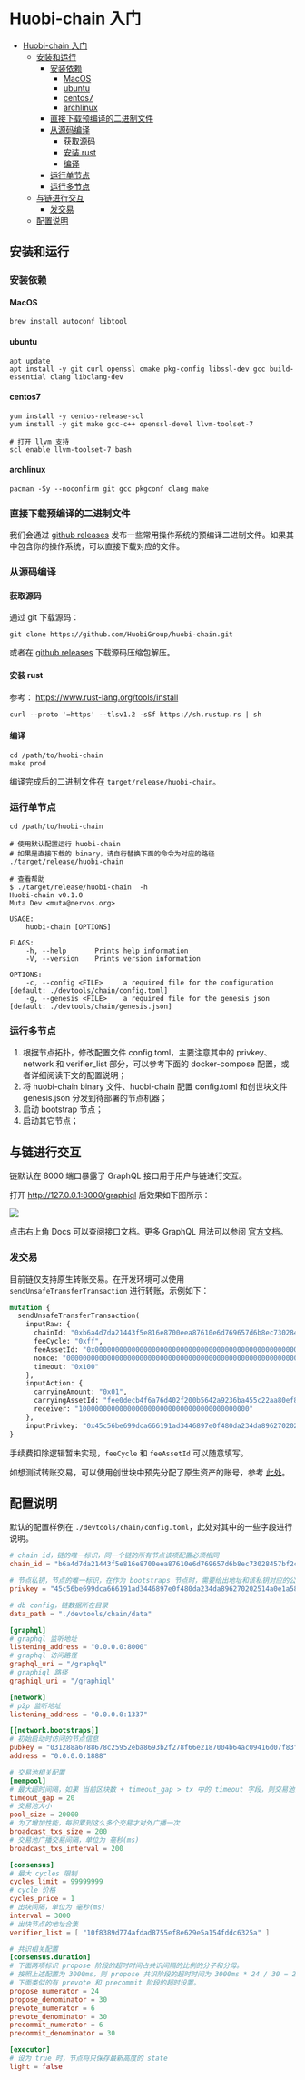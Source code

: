 # Huobi-chain 入门

- [Huobi-chain 入门](#huobi-chain-%e5%85%a5%e9%97%a8)
  - [安装和运行](#%e5%ae%89%e8%a3%85%e5%92%8c%e8%bf%90%e8%a1%8c)
    - [安装依赖](#%e5%ae%89%e8%a3%85%e4%be%9d%e8%b5%96)
      - [MacOS](#macos)
      - [ubuntu](#ubuntu)
      - [centos7](#centos7)
      - [archlinux](#archlinux)
    - [直接下载预编译的二进制文件](#%e7%9b%b4%e6%8e%a5%e4%b8%8b%e8%bd%bd%e9%a2%84%e7%bc%96%e8%af%91%e7%9a%84%e4%ba%8c%e8%bf%9b%e5%88%b6%e6%96%87%e4%bb%b6)
    - [从源码编译](#%e4%bb%8e%e6%ba%90%e7%a0%81%e7%bc%96%e8%af%91)
      - [获取源码](#%e8%8e%b7%e5%8f%96%e6%ba%90%e7%a0%81)
      - [安装 rust](#%e5%ae%89%e8%a3%85-rust)
      - [编译](#%e7%bc%96%e8%af%91)
    - [运行单节点](#%e8%bf%90%e8%a1%8c%e5%8d%95%e8%8a%82%e7%82%b9)
    - [运行多节点](#%e8%bf%90%e8%a1%8c%e5%a4%9a%e8%8a%82%e7%82%b9)
  - [与链进行交互](#%e4%b8%8e%e9%93%be%e8%bf%9b%e8%a1%8c%e4%ba%a4%e4%ba%92)
    - [发交易](#%e5%8f%91%e4%ba%a4%e6%98%93)
  - [配置说明](#%e9%85%8d%e7%bd%ae%e8%af%b4%e6%98%8e)

## 安装和运行

### 安装依赖

#### MacOS

```
brew install autoconf libtool
```

#### ubuntu

```
apt update
apt install -y git curl openssl cmake pkg-config libssl-dev gcc build-essential clang libclang-dev
```

#### centos7

```
yum install -y centos-release-scl
yum install -y git make gcc-c++ openssl-devel llvm-toolset-7

# 打开 llvm 支持
scl enable llvm-toolset-7 bash
```

#### archlinux

```
pacman -Sy --noconfirm git gcc pkgconf clang make
```

### 直接下载预编译的二进制文件

我们会通过 [github releases](https://github.com/HuobiGroup/huobi-chain/releases) 发布一些常用操作系统的预编译二进制文件。如果其中包含你的操作系统，可以直接下载对应的文件。

### 从源码编译

#### 获取源码

通过 git 下载源码：

```
git clone https://github.com/HuobiGroup/huobi-chain.git
```

或者在 [github releases](https://github.com/HuobiGroup/huobi-chain/releases) 下载源码压缩包解压。

#### 安装 rust

参考： <https://www.rust-lang.org/tools/install>

```
curl --proto '=https' --tlsv1.2 -sSf https://sh.rustup.rs | sh
```

#### 编译

```
cd /path/to/huobi-chain
make prod
```

编译完成后的二进制文件在 `target/release/huobi-chain`。

### 运行单节点

```
cd /path/to/huobi-chain

# 使用默认配置运行 huobi-chain
# 如果是直接下载的 binary，请自行替换下面的命令为对应的路径
./target/release/huobi-chain

# 查看帮助
$ ./target/release/huobi-chain  -h
Huobi-chain v0.1.0
Muta Dev <muta@nervos.org>

USAGE:
    huobi-chain [OPTIONS]

FLAGS:
    -h, --help       Prints help information
    -V, --version    Prints version information

OPTIONS:
    -c, --config <FILE>     a required file for the configuration [default: ./devtools/chain/config.toml]
    -g, --genesis <FILE>    a required file for the genesis json [default: ./devtools/chain/genesis.json]
```

### 运行多节点

1. 根据节点拓扑，修改配置文件 config.toml，主要注意其中的 privkey、network 和 verifier_list 部分，可以参考下面的 docker-compose 配置，或者详细阅读下文的配置说明；
2. 将 huobi-chain binary 文件、huobi-chain 配置 config.toml 和创世块文件 genesis.json 分发到待部署的节点机器；
3. 启动 bootstrap 节点；
4. 启动其它节点；

## 与链进行交互

链默认在 8000 端口暴露了 GraphQL 接口用于用户与链进行交互。

打开 <http://127.0.0.1:8000/graphiql> 后效果如下图所示：

![](resources/graphiql.png)

点击右上角 Docs 可以查阅接口文档。更多 GraphQL 用法可以参阅 [官方文档](https://graphql.org/)。

### 发交易

目前链仅支持原生转账交易。在开发环境可以使用 `sendUnsafeTransferTransaction` 进行转账，示例如下：

```graphql
mutation {
  sendUnsafeTransferTransaction(
    inputRaw: {
      chainId: "0xb6a4d7da21443f5e816e8700eea87610e6d769657d6b8ec73028457bf2ca4036",
      feeCycle: "0xff",
      feeAssetId: "0x0000000000000000000000000000000000000000000000000000000000000000",
      nonce: "0000000000000000000000000000000000000000000000000000000000000000",
      timeout: "0x100"
    },
    inputAction: {
      carryingAmount: "0x01",
      carryingAssetId: "fee0decb4f6a76d402f200b5642a9236ba455c22aa80ef82d69fc70ea5ba20b5",
      receiver: "100000000000000000000000000000000000000000"
    },
    inputPrivkey: "0x45c56be699dca666191ad3446897e0f480da234da896270202514a0e1a587c3f")
}
```

手续费扣除逻辑暂未实现，`feeCycle` 和 `feeAssetId` 可以随意填写。

如想测试转账交易，可以使用创世块中预先分配了原生资产的账号，参考 [此处](../devtools/chain/README.md)。


## 配置说明

默认的配置样例在 `./devtools/chain/config.toml`，此处对其中的一些字段进行说明。

```toml
# chain id，链的唯一标识，同一个链的所有节点该项配置必须相同
chain_id = "b6a4d7da21443f5e816e8700eea87610e6d769657d6b8ec73028457bf2ca4036"  # by sha256(Huobi-chain)

# 节点私钥，节点的唯一标识，在作为 bootstraps 节点时，需要给出地址和该私钥对应的公钥让其他节点连接；如果是出块节点，该私钥对应的地址需要在 consensus verifier_list 中
privkey = "45c56be699dca666191ad3446897e0f480da234da896270202514a0e1a587c3f"

# db config，链数据所在目录
data_path = "./devtools/chain/data"

[graphql]
# graphql 监听地址
listening_address = "0.0.0.0:8000"
# graphql 访问路径
graphql_uri = "/graphql"
# graphiql 路径
graphiql_uri = "/graphiql"

[network]
# p2p 监听地址
listening_address = "0.0.0.0:1337"

[[network.bootstraps]]
# 初始启动时访问的节点信息
pubkey = "031288a6788678c25952eba8693b2f278f66e2187004b64ac09416d07f83f96d5b"
address = "0.0.0.0:1888"

# 交易池相关配置
[mempool]
# 最大超时间隔，如果 当前区块数 + timeout_gap > tx 中的 timeout 字段，则交易池会拒绝接收该交易
timeout_gap = 20
# 交易池大小
pool_size = 20000
# 为了增加性能，每积累到这么多个交易才对外广播一次
broadcast_txs_size = 200
# 交易池广播交易间隔，单位为 毫秒(ms)
broadcast_txs_interval = 200

[consensus]
# 最大 cycles 限制
cycles_limit = 99999999
# cycle 价格
cycles_price = 1
# 出块间隔，单位为 毫秒(ms)
interval = 3000
# 出块节点的地址合集
verifier_list = [ "10f8389d774afdad8755ef8e629e5a154fddc6325a" ]

# 共识相关配置
[consensus.duration]
# 下面两项标识 propose 阶段的超时时间占共识间隔的比例的分子和分母。
# 按照上述配置为 3000ms，则 propose 共识阶段的超时时间为 3000ms * 24 / 30 = 2400ms。
# 下面类似的有 prevote 和 precommit 阶段的超时设置。
propose_numerator = 24
propose_denominator = 30
prevote_numerator = 6
prevote_denominator = 30
precommit_numerator = 6
precommit_denominator = 30

[executor]
# 设为 true 时，节点将只保存最新高度的 state
light = false
```